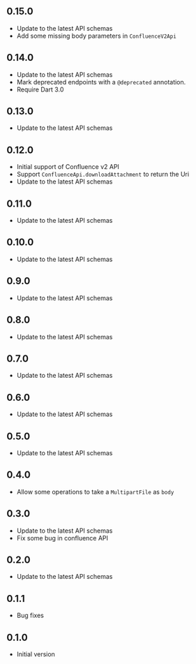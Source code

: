## 0.15.0
- Update to the latest API schemas
- Add some missing body parameters in `ConfluenceV2Api`

## 0.14.0
- Update to the latest API schemas
- Mark deprecated endpoints with a `@deprecated` annotation.
- Require Dart 3.0

## 0.13.0
- Update to the latest API schemas

## 0.12.0
- Initial support of Confluence v2 API
- Support `ConfluenceApi.downloadAttachment` to return the Uri
- Update to the latest API schemas

## 0.11.0
- Update to the latest API schemas

## 0.10.0
- Update to the latest API schemas

## 0.9.0
- Update to the latest API schemas

## 0.8.0
- Update to the latest API schemas

## 0.7.0
- Update to the latest API schemas

## 0.6.0
- Update to the latest API schemas

## 0.5.0
- Update to the latest API schemas

## 0.4.0
- Allow some operations to take a `MultipartFile` as `body`

## 0.3.0
- Update to the latest API schemas
- Fix some bug in confluence API

## 0.2.0
- Update to the latest API schemas

## 0.1.1
- Bug fixes

## 0.1.0
- Initial version
